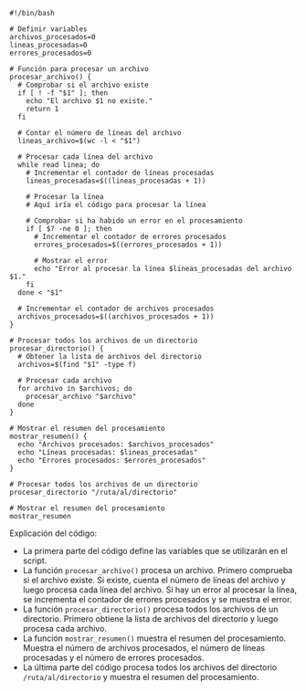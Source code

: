 ```
#!/bin/bash

# Definir variables
archivos_procesados=0
lineas_procesadas=0
errores_procesados=0

# Función para procesar un archivo
procesar_archivo() {
  # Comprobar si el archivo existe
  if [ ! -f "$1" ]; then
    echo "El archivo $1 no existe."
    return 1
  fi

  # Contar el número de líneas del archivo
  lineas_archivo=$(wc -l < "$1")

  # Procesar cada línea del archivo
  while read linea; do
    # Incrementar el contador de líneas procesadas
    lineas_procesadas=$((lineas_procesadas + 1))

    # Procesar la línea
    # Aquí iría el código para procesar la línea

    # Comprobar si ha habido un error en el procesamiento
    if [ $? -ne 0 ]; then
      # Incrementar el contador de errores procesados
      errores_procesados=$((errores_procesados + 1))

      # Mostrar el error
      echo "Error al procesar la línea $lineas_procesadas del archivo $1."
    fi
  done < "$1"

  # Incrementar el contador de archivos procesados
  archivos_procesados=$((archivos_procesados + 1))
}

# Procesar todos los archivos de un directorio
procesar_directorio() {
  # Obtener la lista de archivos del directorio
  archivos=$(find "$1" -type f)

  # Procesar cada archivo
  for archivo in $archivos; do
    procesar_archivo "$archivo"
  done
}

# Mostrar el resumen del procesamiento
mostrar_resumen() {
  echo "Archivos procesados: $archivos_procesados"
  echo "Líneas procesadas: $lineas_procesadas"
  echo "Errores procesados: $errores_procesados"
}

# Procesar todos los archivos de un directorio
procesar_directorio "/ruta/al/directorio"

# Mostrar el resumen del procesamiento
mostrar_resumen
```

Explicación del código:

* La primera parte del código define las variables que se utilizarán en el script.
* La función `procesar_archivo()` procesa un archivo. Primero comprueba si el archivo existe. Si existe, cuenta el número de líneas del archivo y luego procesa cada línea del archivo. Si hay un error al procesar la línea, se incrementa el contador de errores procesados y se muestra el error.
* La función `procesar_directorio()` procesa todos los archivos de un directorio. Primero obtiene la lista de archivos del directorio y luego procesa cada archivo.
* La función `mostrar_resumen()` muestra el resumen del procesamiento. Muestra el número de archivos procesados, el número de líneas procesadas y el número de errores procesados.
* La última parte del código procesa todos los archivos del directorio `/ruta/al/directorio` y muestra el resumen del procesamiento.